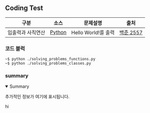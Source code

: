 ## Coding Test

|구분|소스|문제설명|출처|
|--|--|--|--|
|입출력과 사칙연산 |[Python](./2557.py) |Hello World!를 출력|[백준 2557](https://www.acmicpc.net/problem/2557)|

### 코드 블럭
```
~$ python ./solving_problems_functions.py
~$ python ./solving_problems_classes.py
```
### summary
<details open>
  <summary>Summary</summary>
  <p>추가적인 정보가 여기에 표시됩니다.</p>
</details>

 hi
